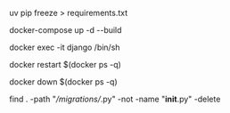 uv pip freeze > requirements.txt

docker-compose up -d --build

docker exec -it django /bin/sh

docker restart $(docker ps -q)

docker down $(docker ps -q)

find . -path "*/migrations/*.py" -not -name "__init__.py" -delete

